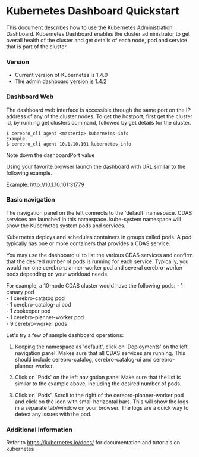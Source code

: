 # Kubernetes Dashboard Quickstart
This document describes how to use the Kubernetes Administration Dashboard.
Kubernetes Dashboard enables the cluster administrator to get overall health of the cluster
and get details of each node, pod and service that is part of the cluster.

### Version
  - Current version of Kubernetes is 1.4.0
  - The admin dashboard version is 1.4.2

### Dashboard Web
The dashboard web interface is accessible through the same port on the IP address of any of
the cluster nodes. To get the hostport, first get the cluster id, by running get clusters
command, followed by get details for the cluster.
```shell
$ cerebro_cli agent <masterip> kubernetes-info
Example:
$ cerebro_cli agent 10.1.10.101 kubernetes-info
```
Note down the dashboardPort value

Using your favorite browser launch the dashboard with URL similar to the following example.

Example:  http://10.1.10.101:31779

### Basic navigation
The navigation panel on the left connects to the 'default' namespace. CDAS services are
launched in this namespace. kube-system namespace will show the Kubernetes system pods
and services.

Kubernetes deploys and schedules containers in groups called pods. A pod typically has one
or more containers that provides a CDAS service.

You may use the dashboard ui to list the various CDAS services and confirm that the desired number of pods is running for each service. Typically, you would run one cerebro-planner-worker pod and several cerebro-worker pods depending on your workload needs.<br />

For example, a 10-node CDAS cluster would have the following pods:
    - 1 canary pod  
    - 1 cerebro-catatog pod  
    - 1 cerebro-catalog-ui pod  
    - 1 zookeeper pod  
    - 1 cerebro-planner-worker pod  
    - 9 cerebro-worker pods  

Let's try a few of sample dashboard operations:

1. Keeping the namespace as 'default', click on 'Deployments' on the left navigation panel.
   Makes sure that all CDAS services are running. This should include cerebro-catalog,
   cerebro-catalog-ui and cerebro-planner-worker.

2. Click on 'Pods' on the left navigation panel
   Make sure that the list is similar to the example above, including the desired number
   of pods.

3. Click on 'Pods'.
   Scroll to the right of the cerebro-planner-worker pod and click on the icon with small
   horizontal bars. This will show the logs in a separate tab/window on your browser.
   The logs are a quick way to detect any issues with the pod.

### Additional Information
Refer to https://kubernetes.io/docs/ for documentation and tutorials on kubernetes

